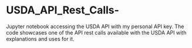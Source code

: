 # USDA_API_Rest_Calls-
Jupyter notebook accessing the USDA API with my personal API key. The code showcases one of the  API rest calls available with the USDA API with explanations and uses for it. 
